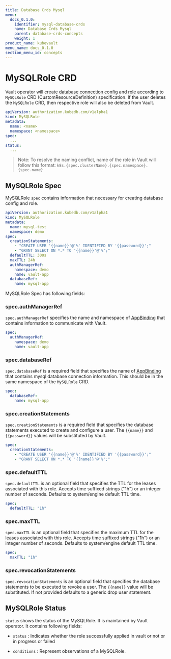```yaml
---
title: Database Crds Mysql
menu:
  docs_0.1.0:
    identifier: mysql-database-crds
    name: Database Crds Mysql
    parent: database-crds-concepts
    weight: 1
product_name: kubevault
menu_name: docs_0.1.0
section_menu_id: concepts
---
```

# MySQLRole CRD

Vault operator will create [database connection config](https://www.vaultproject.io/api/secret/databases/mysql-maria.html#configure-connection) and [role](https://www.vaultproject.io/api/secret/databases/index.html#create-role) according to `MySQLRole` CRD (CustomResourceDefinition) specification. If the user deletes the `MySQLRole` CRD, then respective role will also be deleted from Vault.

```yaml
apiVersion: authorization.kubedb.com/v1alpha1
kind: MySQLRole
metadata:
  name: <name>
  namespace: <namespace>
spec:
  ...
status:
  ...
```

> Note: To resolve the naming conflict, name of the role in Vault will follow this format: `k8s.{spec.clusterName}.{spec.namespace}.{spec.name}`

## MySQLRole Spec

MySQLRole `spec` contains information that necessary for creating database config and role.

```yaml
apiVersion: authorization.kubedb.com/v1alpha1
kind: MySQLRole
metadata:
  name: mysql-test
  namespace: demo
spec:
  creationStatements:
    - "CREATE USER '{{name}}'@'%' IDENTIFIED BY '{{password}}';"
    - "GRANT SELECT ON *.* TO '{{name}}'@'%';"
  defaultTTL: 300s
  maxTTL: 24h
  authManagerRef:
    namespace: demo
    name: vault-app
  databaseRef:
    name: mysql-app
```

MySQLRole Spec has following fields:

### spec.authManagerRef

`spec.authManagerRef` specifies the name and namespace of [AppBinding](/docs/concepts/appbinding-crds/appbinding.md) that contains information to communicate with Vault.

```yaml
spec:
  authManagerRef:
    namespace: demo
    name: vault-app
```

### spec.databaseRef

`spec.databaseRef` is a required field that specifies the name of [AppBinding](/docs/concepts/appbinding-crds/appbinding.md) that contains mysql database connection information. This should be in the same namespace of the `MySQLRole` CRD.

```yaml
spec:
  databaseRef:
    name: mysql-app
```

### spec.creationStatements

`spec.creationStatements` is a required field that specifies the database statements executed to create and configure a user. The `{{name}}` and `{{password}}` values will be substituted by Vault.

```yaml
spec:
  creationStatements:
    - "CREATE USER '{{name}}'@'%' IDENTIFIED BY '{{password}}';"
    - "GRANT SELECT ON *.* TO '{{name}}'@'%';"
```

### spec.defaultTTL

`spec.defaultTTL` is an optional field that specifies the TTL for the leases associated with this role. Accepts time suffixed strings ("1h") or an integer number of seconds. Defaults to system/engine default TTL time.

```yaml
spec:
  defaultTTL: "1h"
```

### spec.maxTTL

`spec.maxTTL` is an optional field that specifies the maximum TTL for the leases associated with this role. Accepts time suffixed strings ("1h") or an integer number of seconds. Defaults to system/engine default TTL time.

```yaml
spec:
  maxTTL: "1h"
```

### spec.revocationStatements

`spec.revocationStatements` is an optional field that specifies the database statements to be executed to revoke a user. The `{{name}}` value will be substituted. If not provided defaults to a generic drop user statement.

## MySQLRole Status

`status` shows the status of the MySQLRole. It is maintained by Vault operator. It contains following fields:

- `status` : Indicates whether the role successfully applied in vault or not or in progress or failed

- `conditions` : Represent observations of a MySQLRole.
